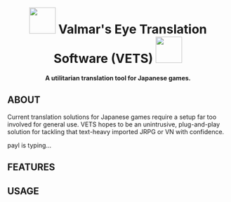 <h1 align="center"><img src="https://github.com/paylhorse/valmar/assets/74363924/dc6fc259-1c13-4e75-9567-db63a9f97659" width=60px></img> Valmar's Eye Translation Software (VETS) <img src="https://github.com/paylhorse/valmar/assets/74363924/dc6fc259-1c13-4e75-9567-db63a9f97659" width=60px></img></h1>
<p align="center">
<strong>A utilitarian translation tool for Japanese games.</strong>
</p>

## ABOUT
Current translation solutions for Japanese games require a setup far too involved for general use. VETS hopes to be an unintrusive, plug-and-play solution for tackling that text-heavy imported JRPG or VN with confidence.

payl is typing...

## FEATURES

## USAGE

